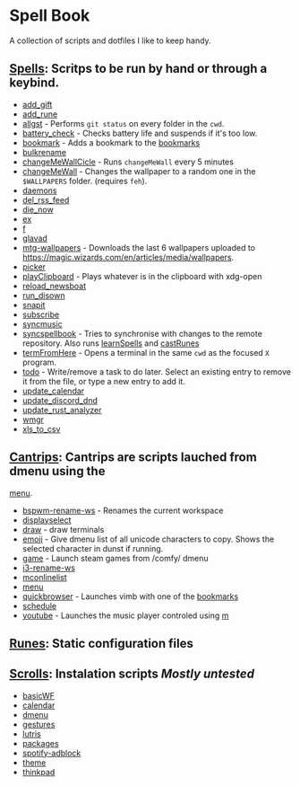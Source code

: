 # Spell Book
 A collection of scripts and dotfiles I like to keep handy.


## [Spells](./spells/): Scritps to be run by hand or through a keybind.

 - [add_gift](./spells/add_gift.spell)
 - [add_rune](./spells/add_rune.spell)
 - [allgst](./spells/allgst.spell) - Performs `git status` on every folder in the `cwd`.
 - [battery_check](./spells/battery_check.spell) - Checks battery life and suspends if it's too low.
 - [bookmark](./spells/bookmark.spell) - Adds a bookmark to the [bookmarks](./runes/bookmarks)
 - [bulkrename](./spells/bulkrename.spell)
 - [changeMeWallCicle](./spells/changeMeWallCicle.spell) - Runs `changeMeWall` every 5 minutes
 - [changeMeWall](./spells/changeMeWall.spell) - Changes the wallpaper to a random one in the `$WALLPAPERS` folder. (requires `feh`).
 - [daemons](./spells/daemons.spell)
 - [del_rss_feed](./spells/del_rss_feed.spell)
 - [die_now](./spells/die_now.spell)
 - [ex](./spells/ex.spell)
 - [f](./spells/f.spell)
 - [glavad](./spells/glavad.spell)
 - [mtg-wallpapers](./spells/mtg-wallpapers.spell) - Downloads the last 6 wallpapers uploaded to https://magic.wizards.com/en/articles/media/wallpapers.
 - [picker](./spells/picker.spell)
 - [playClipboard](./spells/playClipboard.spell) - Plays whatever is in the clipboard with xdg-open
 - [reload_newsboat](./spells/reload_newsboat.spell)
 - [run_disown](./spells/run_disown.spell)
 - [snapit](./spells/snapit.spell)
 - [subscribe](./spells/subscribe.spell)
 - [syncmusic](./spells/syncmusic.spell)
 - [syncspellbook](./spells/syncspellbook.spell) - Tries to synchronise with changes to the remote repository. Also runs [learnSpells](./learnSpells.sh) and [castRunes](./castRunes.sh)
 - [termFromHere](./spells/termFromHere.spell) - Opens a terminal in the same `cwd` as the focused `X` program.
 - [todo](./spells/todo.spell) - Write/remove a task to do later.  Select an existing entry to remove it from the file, or type a new entry to add it.
 - [update_calendar](./spells/update_calendar.spell)
 - [update_discord_dnd](./spells/update_discord_dnd.spell)
 - [update_rust_analyzer](./spells/update_rust_analyzer.spell)
 - [wmgr](./spells/wmgr.spell)
 - [xls_to_csv](./spells/xls_to_csv.spell)

## [Cantrips](./cantrips/): Cantrips are scripts lauched from dmenu using the
[menu](./cantrips/menu.sh).

 - [bspwm-rename-ws](./cantrips/bspwm-rename-ws.sh) - Renames the current workspace
 - [displayselect](./cantrips/displayselect.sh)
 - [draw](./cantrips/draw.sh) - draw terminals
 - [emoji](./cantrips/emoji.sh) - Give dmenu list of all unicode characters to copy. Shows the selected character in dunst if running.
 - [game](./cantrips/game.sh) - Launch steam games from /comfy/ dmenu
 - [i3-rename-ws](./cantrips/i3-rename-ws.sh)
 - [mconlinelist](./cantrips/mconlinelist.sh)
 - [menu](./cantrips/menu.sh)
 - [quickbrowser](./cantrips/quickbrowser.sh) - Launches vimb with one of the [bookmarks](./library/bookmarks)
 - [schedule](./cantrips/schedule.sh)
 - [youtube](./cantrips/youtube.sh) - Launches the music player controled using [m](./spells/m.spell)

## [Runes](./runes/): Static configuration files


## [Scrolls](./scrolls/): Instalation scripts *Mostly untested*

 - [basicWF](./scrolls/basicWF.sh)
 - [calendar](./scrolls/calendar.sh)
 - [dmenu](./scrolls/dmenu.sh)
 - [gestures](./scrolls/gestures.sh)
 - [lutris](./scrolls/lutris.sh)
 - [packages](./scrolls/packages.sh)
 - [spotify-adblock](./scrolls/spotify-adblock.sh)
 - [theme](./scrolls/theme.sh)
 - [thinkpad](./scrolls/thinkpad.sh)
